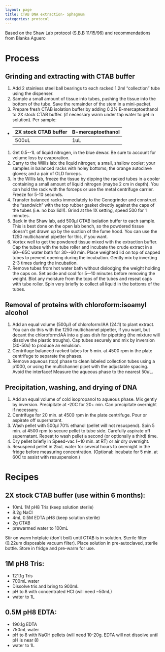 ```yaml
---
layout: page
title: CTAB DNA extraction- Sphagnum
categories: protocol
---
```

Based on the Shaw Lab protocol (S.B.B 11/15/96) and recommendations from Blanka Aguero

# Process

## Grinding and extracting with CTAB buffer

1. Add 2 stainless steel ball bearings to each racked 1.2ml “collection” tube using the dispenser.
1. Sample a small amount of tissue into tubes, pushing the tissue into the bottom of the tube. Save the remainder of the stem in a mini-packet.
1. Prepare fresh CTAB isolation buffer by adding 0.2% B-mercaptoethanol to 2X stock CTAB buffer. (if necessary warm under tap water to get in solution). Per sample:
  * | 2X stock CTAB buffer | B-mercaptoethanol |
    | -------------------- | ----------------- |
    | 500uL | 1uL |  

1. Get 0.5--1L of liquid nitrogen, in the blue dewar. Be sure to account for volume loss by evaporation.
1. Carry to the Willis lab: the liquid nitrogen; a small, shallow cooler; your samples in balanced racks with holey bottoms; the orange autoclave gloves; and a pair of OLD forceps.
1. In the Willis lab, freeze the tissue by dipping the racked tubes in a cooler containing a small amount of liquid nitrogen (maybe 2 cm in depth). You can hold the rack with the forceps or use the metal centrifuge carrier. Freeze for 5-10 seconds.
1. Transfer balanced racks immediately to the Genogrinder and construct the “sandwich” with the top rubber gasket directly against the caps of the tubes (i.e. no box lid!!). Grind at the 1X setting, speed 500 for 1 minutes.
1. Back in the Shaw lab, add 500µl CTAB isolation buffer to each sample.  This is best done on the open lab bench, so the powdered tissue doesn't get drawn up by the suction of the fume hood.  You can use the 1250 multichannel pipetter for this, if you want.
1. Vortex well to get the powdered tissue mixed with the extraction buffer. Cap the tubes with the tube roller and incubate the crude extract in a 60--65C water bath for 30--60 min.  Place weighted lid on top of capped tubes to prevent opening during the incubation. Gently mix by inverting 2-3 times during the incubation.
1. Remove tubes from hot water bath without dislodging the weight holding the caps on. Set aside and cool for 5--10 minutes before removing the weight. Blot any moisture from the tops of the tubes and reseat caps with tube roller. Spin very briefly to collect all liquid in the bottoms of the tubes.

## Removal of proteins with chloroform:isoamyl alcohol

1. Add an equal volume (500µl) of chloroform:IAA (24:1) to plant extract.  You can do this with the 1250 multichannel pipetter, if you want, but decant the chloroform:IAA into a glass dish for pipetting (the mixture will dissolve the plastic troughs). Cap tubes securely and mix by inversion (30-50x) to produce an emulsion.
1. Centrifuge balanced racked tubes for 5 min. at 4500 rpm in the plate centrifuge to separate the phases.
1. Remove aqueous (top) phase to clean labeled collection tubes using a p1000, or using the multichannel pipet with the adjustable spacing.  Avoid the interface! Measure the aqueous phase to the nearest 50uL.

## Precipitation, washing, and drying of DNA

1. Add an equal volume of cold isopropanol to aqueous phase.  Mix gently by inversion.  Precipitate at -20C for 20+ min.  Can precipitate overnight if necessary.
1. Centrifuge for 20 min. at 4500 rpm in the plate centrifuge.  Pour or aspirate off supernatant.
1. Wash pellet with 500µl 70% ethanol (pellet will not resuspend).  Spin 5 min. at 4500 rpm to secure pellet to tube side.  Carefully aspirate off supernatant. Repeat to wash pellet a second (or optionally a third) time.
1. Dry pellet briefly in Speed-vac (~10 min. at RT) or air dry overnight.
1. Resuspend pellet in 25uL water for several hours to overnight in the fridge before measuring concentration. (Optional: incubate for 5 min. at 60C to assist with resuspension.)


# Recipes

## 2X stock CTAB buffer (use within 6 months):

  * 10mL 1M pH8 Tris (keep solution sterile)
  * 8.2g NaCl
  * 4mL 0.5M EDTA pH8 (keep solution sterile)
  * 2g CTAB
  * prewarmed water to 100mL

Stir on warm hotplate (don't boil) until CTAB is in solution. Sterile filter (0.22um disposable vacuum filter). Place solution in pre-autoclaved, sterile bottle. Store in fridge and pre-warm for use.  

## 1M pH8 Tris:

  * 121.1g Tris
  * 700mL water
  * Dissolve tris and bring to 900mL
  * pH to 8 with concentrated HCl (will need ~50mL)
  * water to 1L

## 0.5M pH8 EDTA:

  * 190.1g EDTA
  * 750mL water
  * pH to 8 with NaOH pellets (will need 10-20g.  EDTA will not dissolve until pH is near 8)
  * water to 1L
